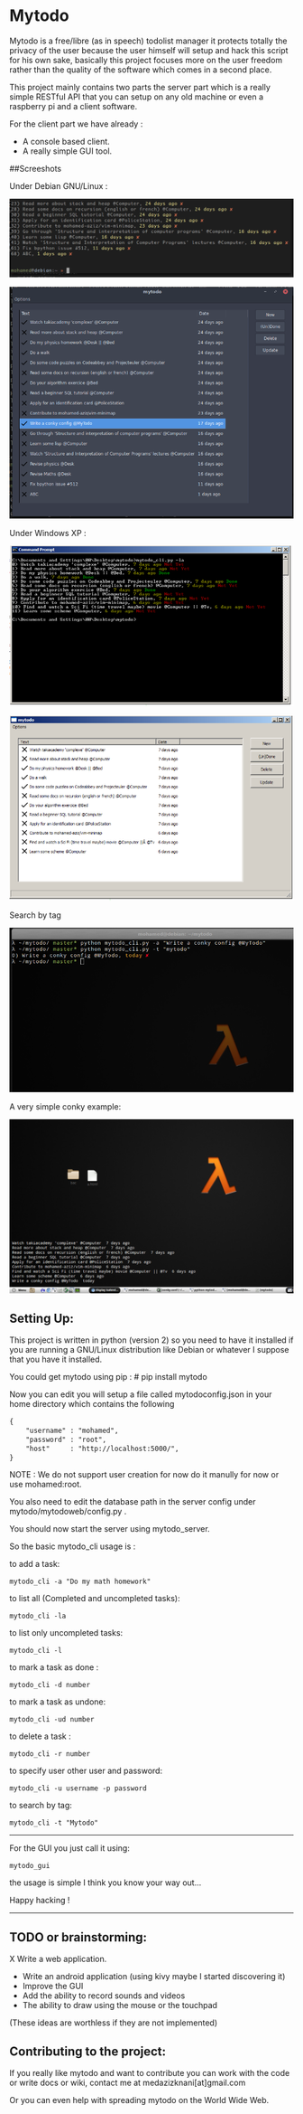 
# Mytodo

Mytodo is a free/libre (as in speech) todolist manager it protects totally the privacy of the user because the user himself will setup and hack this script for his own sake, basically this project focuses more on the user freedom rather than the quality of the software which comes in a second place.

This project mainly contains two parts the server part which is a really simple RESTful API that you can setup on any old machine or even a raspberry pi and a client software.

For the client part we have already :

  - A console based client.
  - A really simple GUI tool.

##Screeshots

Under Debian GNU/Linux :

![1](screenshots/1.png)

![2](screenshots/2.png)

Under Windows XP :

![4](screenshots/win_cli.png)

![5](screenshots/win_gui.png)

Search by tag

![6](screenshots/tag.png)

A very simple conky example:

![7](screenshots/conky.png) 

## Setting Up:

This project is written in python (version 2) so you need to have it installed if you are running a GNU/Linux distribution like Debian or whatever I suppose that you have it installed.

You could get mytodo using pip :
    # pip install mytodo

Now you can edit you will setup a file called mytodoconfig.json in your home directory which contains the following

```
{
    "username" : "mohamed",
    "password" : "root",
    "host"     : "http://localhost:5000/",
}
```

NOTE : We do not support user creation for now do it manully for now or use mohamed:root.

You also need to edit the database path in the server config under mytodo/mytodoweb/config.py .

You should now start the server using mytodo_server.

So the basic mytodo_cli usage is :

to add a task:

	mytodo_cli -a "Do my math homework"

to list all (Completed and uncompleted tasks):

	mytodo_cli -la 

to list only uncompleted tasks:

	mytodo_cli -l

to mark a task as done :

	mytodo_cli -d number

to mark a task as undone:

	mytodo_cli -ud number

to delete a task :

	mytodo_cli -r number

to specify user other user and password:

	mytodo_cli -u username -p password

to search by tag:
    
    mytodo_cli -t "Mytodo"

------------------

For the GUI you just call it using:

	mytodo_gui

the usage is simple I think you know your way out...

Happy hacking !

------------------

## TODO or brainstorming:
  X Write a web application.
  - Write an android application (using kivy maybe I started discovering it)
  - Improve the GUI
  - Add the ability to record sounds and videos
  - The ability to draw using the mouse or the touchpad

(These ideas are worthless if they are not implemented)

## Contributing to the project:

If you really like mytodo and want to contribute you can work with the code
or write docs or wiki, contact me at  medazizknani[at]gmail.com

Or you can even help with spreading mytodo on the World Wide Web.


